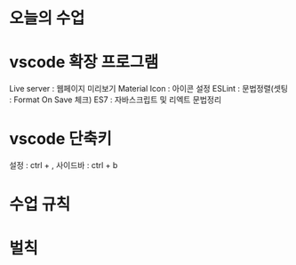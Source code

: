 # 오늘의 수업

# vscode 확장 프로그램
Live server : 웹페이지 미리보기
Material Icon : 아이콘 설정
ESLint : 문법정렬(셋팅 : Format On Save 체크)
ES7 : 자바스크립트 및 리엑트 문법정리   

# vscode 단축키
설정 : ctrl + ,
사이드바 : ctrl + b   

# 수업 규칙

# 벌칙